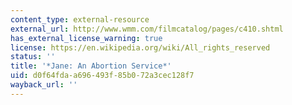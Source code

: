 ```yaml
---
content_type: external-resource
external_url: http://www.wmm.com/filmcatalog/pages/c410.shtml
has_external_license_warning: true
license: https://en.wikipedia.org/wiki/All_rights_reserved
status: ''
title: '*Jane: An Abortion Service*'
uid: d0f64fda-a696-493f-85b0-72a3cec128f7
wayback_url: ''
---
```

